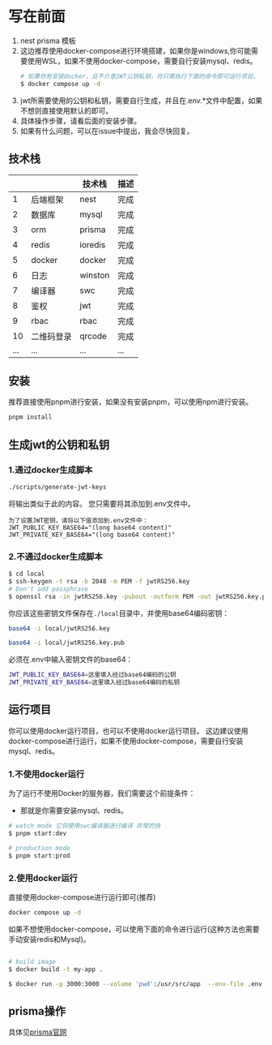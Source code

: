 # 写在前面

1. nest prisma 模板
2. 这边推荐使用docker-compose进行环境搭建，如果你是windows,你可能需要使用WSL，如果不使用docker-compose，需要自行安装mysql、redis。
   ```bash
   # 如果你有安装docker，且不介意JWT公钥私钥，你只需执行下面的命令即可运行项目。
   $ docker compose up -d
   ```
3. jwt所需要使用的公钥和私钥，需要自行生成，并且在.env.\*文件中配置，如果不想则直接使用默认的即可。
4. 具体操作步骤，请看后面的安装步骤。
5. 如果有什么问题，可以在issue中提出，我会尽快回复。

## 技术栈

|     |            | 技术栈  | 描述 |
| --- | ---------- | ------- | ---- |
| 1   | 后端框架   | nest    | 完成 |
| 2   | 数据库     | mysql   | 完成 |
| 3   | orm        | prisma  | 完成 |
| 4   | redis      | ioredis | 完成 |
| 5   | docker     | docker  | 完成 |
| 6   | 日志       | winston | 完成 |
| 7   | 编译器     | swc     | 完成 |
| 8   | 鉴权       | jwt     | 完成 |
| 9   | rbac       | rbac    | 完成 |
| 10  | 二维码登录 | qrcode  | 完成 |
| ... | ...        | ...     | ...  |

## 安装

推荐直接使用pnpm进行安装，如果没有安装pnpm，可以使用npm进行安装。

```bash
pnpm install
```

## 生成jwt的公钥和私钥

### 1.通过docker生成脚本

```bash
./scripts/generate-jwt-keys
```

将输出类似于此的内容。 您只需要将其添加到.env文件中。

```
为了设置JWT密钥，请将以下值添加到.env文件中：
JWT_PUBLIC_KEY_BASE64="(long base64 content)"
JWT_PRIVATE_KEY_BASE64="(long base64 content)"
```

### 2.不通过docker生成脚本

```bash
$ cd local
$ ssh-keygen -t rsa -b 2048 -m PEM -f jwtRS256.key
# Don't add passphrase
$ openssl rsa -in jwtRS256.key -pubout -outform PEM -out jwtRS256.key.pub
```

你应该这些密钥文件保存在`./local`目录中，并使用base64编码密钥：

```bash
base64 -i local/jwtRS256.key

base64 -i local/jwtRS256.key.pub
```

必须在.env中输入密钥文件的base64：

```bash
JWT_PUBLIC_KEY_BASE64=这里填入经过base64编码的公钥
JWT_PRIVATE_KEY_BASE64=这里填入经过base64编码的私钥
```

## 运行项目

你可以使用docker运行项目，也可以不使用docker运行项目。
这边建议使用docker-compose进行运行，如果不使用docker-compose，需要自行安装mysql、redis。

### 1.不使用docker运行

为了运行不使用Docker的服务器，我们需要这个前提条件：

- 那就是你需要安装mysql、redis。

```bash
# watch mode 它将使用swc编译器进行编译 非常的快
$ pnpm start:dev

# production mode
$ pnpm start:prod
```

### 2.使用docker运行

直接使用docker-compose进行运行即可(推荐)

```bash
docker compose up -d
```

如果不想使用docker-compose，可以使用下面的命令进行运行(这种方法也需要手动安装redis和Mysql)。

```bash

# build image
$ docker build -t my-app .

$ docker run -p 3000:3000 --volume 'pwd':/usr/src/app  --env-file .env.development my-app
```

## prisma操作

具体见<a href="https://www.prisma.io/docs/concepts/components/prisma-client/crud">prisma官网</a>
